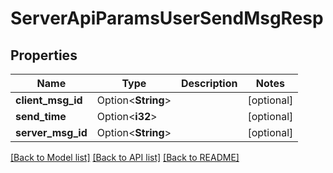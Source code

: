 # ServerApiParamsUserSendMsgResp

## Properties

Name | Type | Description | Notes
------------ | ------------- | ------------- | -------------
**client_msg_id** | Option<**String**> |  | [optional]
**send_time** | Option<**i32**> |  | [optional]
**server_msg_id** | Option<**String**> |  | [optional]

[[Back to Model list]](../README.md#documentation-for-models) [[Back to API list]](../README.md#documentation-for-api-endpoints) [[Back to README]](../README.md)


